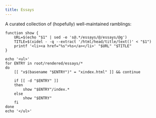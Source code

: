 ```yaml
---
title: Essays
---
```


A curated collection of (hopefully) well-maintained ramblings:

```{.unwrap pipe="nix-shell -p xidel --run sh | pandoc -t json"}
function show {
    URL=$(echo "$1" | sed -e 's@.*/essays/@/essays/@g')
    TITLE=$(xidel - -q --extract '/html/head/title/text()' < "$1")
    printf '<li><a href="%s">%s</a></li>' "$URL" "$TITLE"
}

echo '<ul>'
for ENTRY in root/rendered/essays/*
do
    [[ "x$(basename "$ENTRY")" = "xindex.html" ]] && continue

    if [[ -d "$ENTRY" ]]
    then
        show "$ENTRY"/index.*
    else
        show "$ENTRY"
    fi
done
echo '</ul>'
```
